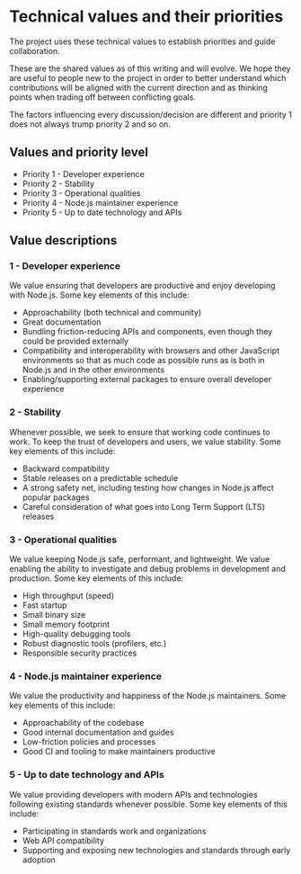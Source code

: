 # Technical values and their priorities

The project uses these technical values to establish priorities and guide
collaboration.

These are the shared values as of this writing and will
evolve. We hope they are useful to people new
to the project in order to better understand which contributions
will be aligned with the current direction and as thinking
points when trading off between conflicting goals.

The factors influencing every discussion/decision are
different and priority 1 does not always trump priority 2
and so on.

## Values and priority level

* Priority 1 - Developer experience
* Priority 2 - Stability
* Priority 3 - Operational qualities
* Priority 4 - Node.js maintainer experience
* Priority 5 - Up to date technology and APIs

## Value descriptions

### 1 - Developer experience

We value ensuring that developers are productive and enjoy developing
with Node.js. Some key elements of this include:

* Approachability (both technical and community)
* Great documentation
* Bundling friction-reducing APIs and components, even though
  they could be provided externally
* Compatibility and interoperability with browsers and other JavaScript
  environments so that as much code as possible runs as is both in Node.js and
  in the other environments
* Enabling/supporting external packages to ensure overall developer experience

### 2 - Stability

Whenever possible, we seek to ensure that working code continues to work. To
keep the trust of developers and users, we value stability.
Some key elements of this include:

* Backward compatibility
* Stable releases on a predictable schedule
* A strong safety net, including testing how changes
  in Node.js affect popular packages
* Careful consideration of what goes into Long Term Support (LTS) releases

### 3 - Operational qualities

We value keeping Node.js safe, performant, and lightweight.
We value enabling the ability to investigate and debug problems in
development and production. Some key elements of this include:

* High throughput (speed)
* Fast startup
* Small binary size
* Small memory footprint
* High-quality debugging tools
* Robust diagnostic tools (profilers, etc.)
* Responsible security practices

### 4 - Node.js maintainer experience

We value the productivity and happiness of the Node.js maintainers.
Some key elements of this include:

* Approachability of the codebase
* Good internal documentation and guides
* Low-friction policies and processes
* Good CI and tooling to make maintainers productive

### 5 - Up to date technology and APIs

We value providing developers with modern APIs and technologies
following existing standards whenever possible.
Some key elements of this include:

* Participating in standards work and organizations
* Web API compatibility
* Supporting and exposing new technologies and standards through early adoption
